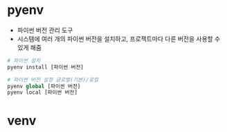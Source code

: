
# pyenv
- 파이썬 버전 관리 도구
- 시스템에 여러 개의 파이썬 버전을 설치하고, 프로젝트마다 다른 버전을 사용할 수 있게 해줌
```py
# 파이썬 설치
pyenv install [파이썬 버전]

# 파이썬 버전 설정 글로벌(기본)/로컬
pyenv global [파이썬 버전]
pyenv local [파이썬 버전]
```

# venv
